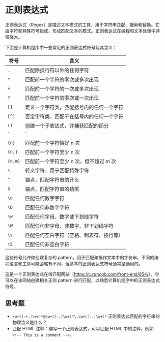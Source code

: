 # 正则表达式

正则表达式（Regex）是描述文本模式的工具，用于字符串匹配、搜索和替换。它由字符和特殊符号组成，形成匹配文本的模式。正则表达式在编程和文本处理中非常强大。

下面是计算机程序中一些常见的正则表达式符号及其含义：

<!-- prettier-ignore-start -->

| 符号    | 含义                                     |
| --- | --- |
| `.`     | 匹配除换行符以外的任何字符               |
| `*`     | 匹配前一个字符的零次或多次出现           |
| `+`     | 匹配前一个字符的一次或多次出现           |
| `?`     | 匹配前一个字符的零次或一次出现           |
| `[]`    | 定义一个字符类，匹配括号内的任何一个字符 |
| `[^]`   | 否定字符类，匹配不在括号内的任何一个字符 |
| `()`    | 创建一个子表达式，并捕获匹配的部分       |
| `|`     | 或操作，匹配两边任一表达式 |
| `{n}`   | 匹配前一个字符恰好 n 次                  |
| `{n,}`  | 匹配前一个字符至少 n 次                  |
| `{n,m}` | 匹配前一个字符至少 n 次，但不超过 m 次   |
| `\`     | 转义字符，用于匹配特殊字符               |
| `^`     | 锚点，匹配字符串的开头                   |
| `$`     | 锚点，匹配字符串的结尾                   |
| `\d`    | 匹配任何数字字符                         |
| `\D`    | 匹配任何非数字字符                       |
| `\w`    | 匹配任何字母、数字或下划线字符           |
| `\W`    | 匹配任何非字母、非数字、非下划线字符     |
| `\s`    | 匹配任何空白字符（空格、制表符、换行等） |
| `\S`    | 匹配任何非空白字符                       |

<!-- prettier-ignore-end -->

这些符号允许你创建复杂的 pattern，用于匹配和操作文本中的字符串。不同的编程语言和工具可能会略有不同，但基本的正则表达式符号通常是通用的。

这是一个正则表达式在线匹配网站（<https://c.runoob.com/front-end/854/>），你可以在该网站创建相关正则 pattern 进行匹配，以熟悉计算机程序中的正则表达式符号。

## 思考题

- `\w+([-+.]\w+)*@\w+([-.]\w+)*\.\w+([-.]\w+)*` 正则表达式匹配的字符串的物理含义是什么？
- 匹配 HTML 注释：编写一个正则表达式，可以匹配 HTML 中的注释，例如 `<!-- This is a comment -->`。
